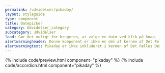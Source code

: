 ```yaml
---
permalink: /udvidelser/pikaday/
layout: styleguide
type: component
title: Datepicker
category: Udvidelser_category
subcategory: Udvidelser
lead: Gør det muligt for brugeren, at vælge en dato ved klik på knap.
alertwarningheader: Denne komponent er ikke en del af kernen af Det Fælles Designsystem
alertwarningtext: Pikaday er ikke inkluderet i kernen af Det Fælles Designsystem. For at inkludere Pikaday skal der inkluderes et eksternt bibliotek, se implementeringsafsnittet nedenfor.<br><br>Det Fælles Designsystem har implementeret et tema til Pikaday, som findes i <a href="https://github.com/detfaellesdesignsystem/dkfds-plugins" class="icon-link">Plugins<svg class="icon-svg"><use xlink:href="#open-in-new"></use></svg></a> projektet.
---
```


{% include code/preview.html component="pikaday" %}
{% include code/accordion.html component="pikaday" %}